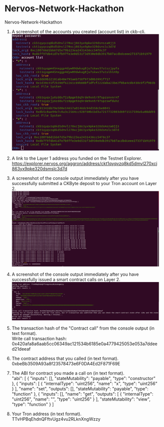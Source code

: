 # Nervos-Network-Hackathon
Nervos-Network-Hackathon

1. A screenshot of the accounts you created (account list) in ckb-cli.
![alt text](https://github.com/sunydev/Nervos-Network-Hackathon/blob/main/task11/newAccountLayer1.png?raw=true)

2. A link to the Layer 1 address you funded on the Testnet Explorer.
	https://explorer.nervos.org/aggron/address/ckt1qyqvzq8kd5dmvl270xcj863yx9pke320dsmslc3d7d

3. A screenshot of the console output immediately after you have successfully submitted a CKByte deposit to your Tron account on Layer 2.  
![alt text](https://github.com/sunydev/Nervos-Network-Hackathon/blob/main/task11/depositLayer2.png?raw=true)  

4. A screenshot of the console output immediately after you have successfully issued a smart contract calls on Layer 2.  
![alt text](https://github.com/sunydev/Nervos-Network-Hackathon/blob/main/task11/contractCall.png?raw=true)

5. The transaction hash of the "Contract call" from the console output (in text format).  
   Write call transaction hash: 0x420afa8a6aab5cc06349ac121534b6185e0a4779425053e053a7ddeed21deeaf
   
6. The contract address that you called (in text format).  
   0xbeBb3509A93a8f23578473e6F0DA4Ed2F871F69E
   
7. The ABI for contract you made a call on (in text format).  
  "abi": [
    {
      "inputs": [],
      "stateMutability": "payable",
      "type": "constructor"
    },
    {
      "inputs": [
        {
          "internalType": "uint256",
          "name": "x",
          "type": "uint256"
        }
      ],
      "name": "set",
      "outputs": [],
      "stateMutability": "payable",
      "type": "function"
    },
    {
      "inputs": [],
      "name": "get",
      "outputs": [
        {
          "internalType": "uint256",
          "name": "",
          "type": "uint256"
        }
      ],
      "stateMutability": "view",
      "type": "function"
    }
  ]
  
8. Your Tron address (in text format).  
   TTvHPBqEhdnQFftvUgz4vu2RLknXngWzzy

  


        

 

